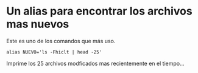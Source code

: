 # Un alias para encontrar los archivos mas nuevos

Este es uno de los comandos que más uso.

    alias NUEVO='ls -Fhiclt | head -25'

Imprime los 25 archivos modficados mas recientemente en el tiempo...
